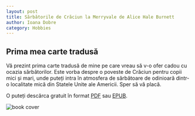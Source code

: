 ```yaml
---
layout: post
title: Sărbătorile de Crăciun la Merryvale de Alice Hale Burnett
author: Ioana Dobre
category: Hobbies
---
```

## Prima mea carte tradusă

Vă prezint prima carte tradusă de mine pe care vreau să v-o ofer cadou cu ocazia sărbătorilor. Este vorba despre o poveste de Crăciun pentru copii mici și mari, unde puteți intra în atmosfera de sărbătoare de odinioară dintr-o localitate mică din Statele Unite ale Americii. Sper să vă placă. 

O puteți descărca gratuit în format [PDF](https://drive.google.com/file/d/1forW8EKz-dHWTF6UPde0oUOUfTncL7D5/view?usp=sharing) sau [EPUB](https://drive.google.com/file/d/1OGIeuqbJzF-pQPpZ1iordxXFXldODC4o/view?usp=sharing).

![book cover]({{site.baseurl}}/assets/images/illustration_my_book_cover.png)
